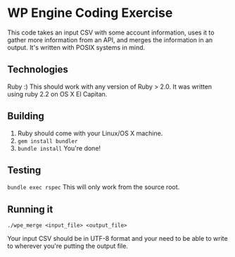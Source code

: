 # WP Engine Coding Exercise

This code takes an input CSV with some account information, uses it to gather more 
information from an API, and merges the information in an output. 
It's written with POSIX systems in mind.


## Technologies
Ruby :) This should work with any version of Ruby > 2.0. It was written 
using ruby 2.2 on OS X El Capitan.

## Building
1. Ruby should come with your Linux/OS X machine.
1. `gem install bundler`
1. `bundle install`
You're done!

## Testing
`bundle exec rspec`
This will only work from the source root.

## Running it

`./wpe_merge <input_file> <output_file>`

Your input CSV should be in UTF-8 format and your need to be able to 
write to wherever you're putting the output file.
